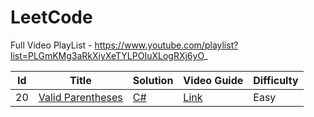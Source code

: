 # LeetCode

Full Video PlayList - https://www.youtube.com/playlist?list=PLGmKMg3aRkXiyXeTYLPOIuXLogRXj6yO_

| Id | Title | Solution | Video Guide | Difficulty |
|----| ----- | -------- | ----------- | ---------- |
| 20 |[Valid Parentheses](https://leetcode.com/problems/valid-parentheses/) | [C#](./Solutions/ValidParentheses.cs) | [Link](./Solutions/ValidParentheses.cs) | Easy |
